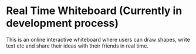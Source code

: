 # Real Time Whiteboard (Currently in development process)
This is an online interactive whiteboard where users can draw shapes, write text etc and share their ideas with their friends in real time. 

